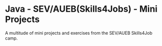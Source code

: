 # Java - SEV/AUEB(Skills4Jobs) - Mini Projects
A multitude of mini projects and exercises from the SEV/AUEB Skills4Job camp.
